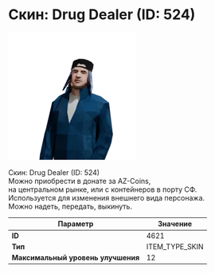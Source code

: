 # Скин: Drug Dealer (ID: 524)

![Item Image](../img/4621.webp?raw=true)

Скин: Drug Dealer (ID: 524)<br>Можно приобрести в донате за AZ-Coins,<br>на центральном рынке, или с контейнеров в порту СФ.<br>Используется для изменения внешнего вида персонажа. <br>Можно надеть, передать, выкинуть.


| Параметр | Значение |
|----------|----------|
| **ID** | 4621 |
| **Тип** | ITEM_TYPE_SKIN |
| **Максимальный уровень улучшения** | 12 |

